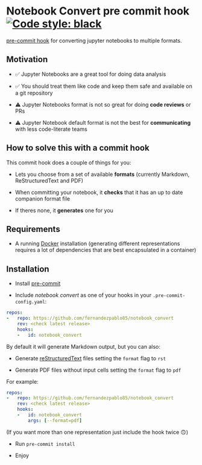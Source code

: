 # Notebook Convert pre commit hook [![Code style: black](https://img.shields.io/badge/code%20style-black-000000.svg)](https://github.com/psf/black)

[pre-commit hook](https://pre-commit.com/) for converting jupyter notebooks to multiple formats.

## Motivation

- ✅ Jupyter Notebooks are a great tool for doing data analysis

- ✅ You should treat them like code and keep them safe and available on a git repository

- ⚠️ Jupyter Notebooks format is not so great for doing __code reviews__ or PRs

- ⚠️ Jupyter Notebook default format is not the best for __communicating__ with less code-literate teams

## How to solve this with a commit hook

This commit hook does a couple of things for you:

- Lets you choose from a set of available __formats__ (currently Markdown, ReStructuredText and PDF)

- When committing your notebook, it __checks__ that it has an up to date companion format file

- If theres none, it __generates__ one for you

## Requirements

- A running [Docker](https://www.docker.com/) installation (generating different representations requires a lot of dependencies that are best encapsulated in a container)

## Installation

- Install [pre-commit](https://pre-commit.com/)

- Include _notebook convert_ as one of your hooks in your `.pre-commit-config.yaml`:

```yaml
repos:
-   repo: https://github.com/fernandezpablo85/notebook_convert
    rev: <check latest release>
    hooks:
    -   id: notebook_convert
```

By default it will generate Markdown output, but you can also:

- Generate [reStructuredText](https://en.wikipedia.org/wiki/ReStructuredText) files setting the `format` flag to `rst`

- Generate PDF files without input cells setting the `format` flag to `pdf`

For example:

```yaml
repos:
-   repo: https://github.com/fernandezpablo85/notebook_convert
    rev: <check latest release>
    hooks:
    -   id: notebook_convert
        args: [--format=pdf]
```

(If you want more than one representation just include the hook twice 🙃)

- Run `pre-commit install`

- Enjoy
